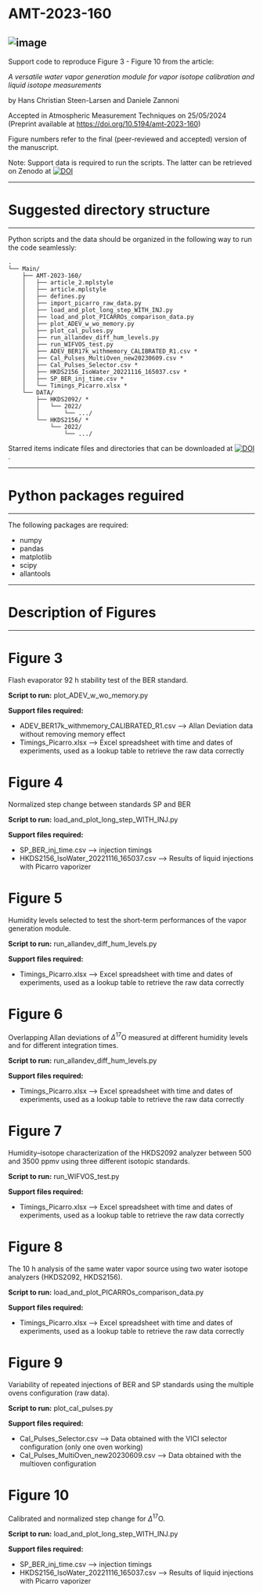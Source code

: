 # AMT-2023-160

![image](https://github.com/danielez83/AMT-2023-160/assets/7271070/5e46e5fa-aaa9-4121-a7ac-66c601523bda)
---


Support code to reproduce Figure 3 - Figure 10 from the article:

*A versatile water vapor generation module for vapor isotope calibration and liquid isotope measurements*

by Hans Christian Steen-Larsen and Daniele Zannoni

Accepted in Atmospheric Measurement Techniques on 25/05/2024 (Preprint available at https://doi.org/10.5194/amt-2023-160)

Figure numbers refer to the final (peer-reviewed and accepted) version of the manuscript.

Note: Support data is required to run the scripts. The latter can be retrieved on Zenodo at [![DOI](https://zenodo.org/badge/DOI/10.5281/zenodo.12730778.svg)](https://doi.org/10.5281/zenodo.12730778)

---
# Suggested directory structure
---
Python scripts and the data should be organized in the following way to run the code seamlessly:

```
.
└── Main/
    ├── AMT-2023-160/
    │   ├── article_2.mplstyle
    │   ├── article.mplstyle
    │   ├── defines.py
    │   ├── import_picarro_raw_data.py
    │   ├── load_and_plot_long_step_WITH_INJ.py
    │   ├── load_and_plot_PICARROs_comparison_data.py
    │   ├── plot_ADEV_w_wo_memory.py
    │   ├── plot_cal_pulses.py
    │   ├── run_allandev_diff_hum_levels.py
    │   ├── run_WIFVOS_test.py
    │   ├── ADEV_BER17k_withmemory_CALIBRATED_R1.csv *
    │   ├── Cal_Pulses_MultiOven_new20230609.csv *
    │   ├── Cal_Pulses_Selector.csv *
    │   ├── HKDS2156_IsoWater_20221116_165037.csv *
    │   ├── SP_BER_inj_time.csv *
    │   └── Timings_Picarro.xlsx *
    └── DATA/
        ├── HKDS2092/ *
        │   └── 2022/
        │       └── .../
        └── HKDS2156/ *
            └── 2022/
                └── .../
```

Starred items indicate files and directories that can be downloaded at [![DOI](https://zenodo.org/badge/DOI/10.5281/zenodo.12730778.svg)](https://doi.org/10.5281/zenodo.12730778).

---
# Python packages reguired
---
The following packages are required:
- numpy
- pandas
- matplotlib
- scipy
- allantools

---
# Description of Figures
---

# Figure 3
Flash evaporator 92 h stability test of the BER standard.

**Script to run:** plot_ADEV_w_wo_memory.py

**Support files required:**

- ADEV_BER17k_withmemory_CALIBRATED_R1.csv   --> Allan Deviation data without removing memory effect
- Timings_Picarro.xlsx                       --> Excel spreadsheet with time and dates of experiments, used as a lookup table to retrieve the raw data correctly

# Figure 4
Normalized step change between standards SP and BER

**Script to run:** load_and_plot_long_step_WITH_INJ.py

**Support files required:**

- SP_BER_inj_time.csv                         --> injection timings
- HKDS2156_IsoWater_20221116_165037.csv       --> Results of liquid injections with Picarro vaporizer

# Figure 5
Humidity levels selected to test the short-term performances of the vapor generation module.

**Script to run:** run_allandev_diff_hum_levels.py

**Support files required:**

- Timings_Picarro.xlsx                       --> Excel spreadsheet with time and dates of experiments, used as a lookup table to retrieve the raw data correctly

# Figure 6
Overlapping Allan deviations of $\Delta^{17}$O measured at different humidity levels and for different integration times.

**Script to run:** run_allandev_diff_hum_levels.py

**Support files required:**

- Timings_Picarro.xlsx                       --> Excel spreadsheet with time and dates of experiments, used as a lookup table to retrieve the raw data correctly

# Figure 7
Humidity–isotope characterization of the HKDS2092 analyzer between 500 and 3500 ppmv using three different isotopic standards.

**Script to run:** run_WIFVOS_test.py

**Support files required:**

- Timings_Picarro.xlsx                       --> Excel spreadsheet with time and dates of experiments, used as a lookup table to retrieve the raw data correctly

# Figure 8
The 10 h analysis of the same water vapor source using two water isotope analyzers (HKDS2092, HKDS2156).

**Script to run:** load_and_plot_PICARROs_comparison_data.py

**Support files required:**

- Timings_Picarro.xlsx                       --> Excel spreadsheet with time and dates of experiments, used as a lookup table to retrieve the raw data correctly

# Figure 9
Variability of repeated injections of BER and SP standards using the multiple ovens configuration (raw data). 

**Script to run:** plot_cal_pulses.py

**Support files required:**
- Cal_Pulses_Selector.csv                    --> Data obtained with the VICI selector configuration (only one oven working)
- Cal_Pulses_MultiOven_new20230609.csv       --> Data obtained with the multioven configuration

# Figure 10
Calibrated and normalized step change for $\Delta^{17}$O. 

**Script to run:** load_and_plot_long_step_WITH_INJ.py

**Support files required:**

- SP_BER_inj_time.csv                         --> injection timings
- HKDS2156_IsoWater_20221116_165037.csv       --> Results of liquid injections with Picarro vaporizer
